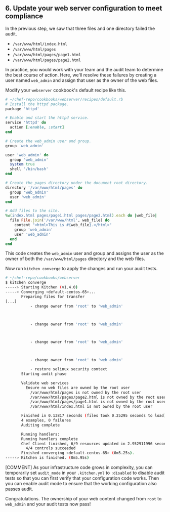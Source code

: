 ## 6. Update your web server configuration to meet compliance

In the previous step, we saw that three files and one directory failed the audit.

* <code class="file-path">/var/www/html/index.html</code>
* <code class="file-path">/var/www/html/pages</code>
* <code class="file-path">/var/www/html/pages/page1.html</code>
* <code class="file-path">/var/www/html/pages/page2.html</code>

In practice, you would work with your team and the audit team to determine the best course of action. Here, we'll resolve these failures by creating a user named `web_admin` and assign that user as the owner of the web files.

Modify your `webserver` cookbook's default recipe like this.

```ruby
# ~/chef-repo/cookbooks/webserver/recipes/default.rb
# Install the httpd package.
package 'httpd'

# Enable and start the httpd service.
service 'httpd' do
  action [:enable, :start]
end

# Create the web_admin user and group.
group 'web_admin'

user 'web_admin' do
  group 'web_admin'
  system true
  shell '/bin/bash'
end

# Create the pages directory under the document root directory.
directory '/var/www/html/pages' do
  group 'web_admin'
  user 'web_admin'
end

# Add files to the site.
%w(index.html pages/page1.html pages/page2.html).each do |web_file|
  file File.join('/var/www/html', web_file) do
    content "<html>This is #{web_file}.</html>"
    group 'web_admin'
    user 'web_admin'
  end
end
```

This code creates the `web_admin` user and group and assigns the user as the owner of both the <code class="file-path">/var/www/html/pages</code> directory and the web files.

Now run `kitchen converge` to apply the changes and run your audit tests.

```bash
# ~/chef-repo/cookbooks/webserver
$ kitchen converge
-----> Starting Kitchen (v1.4.0)
-----> Converging <default-centos-65>...
       Preparing files for transfer
[...]
           - change owner from 'root' to 'web_admin'



           - change owner from 'root' to 'web_admin'



           - change owner from 'root' to 'web_admin'



           - change owner from 'root' to 'web_admin'

           - restore selinux security context
       Starting audit phase

       Validate web services
         Ensure no web files are owned by the root user
           /var/www/html/pages is not owned by the root user
           /var/www/html/pages/page2.html is not owned by the root user
           /var/www/html/pages/page1.html is not owned by the root user
           /var/www/html/index.html is not owned by the root user

       Finished in 0.13817 seconds (files took 0.25295 seconds to load)
       4 examples, 0 failures
       Auditing complete

       Running handlers:
       Running handlers complete
       Chef Client finished, 6/9 resources updated in 2.952911996 seconds
         4/4 controls succeeded
       Finished converging <default-centos-65> (0m5.25s).
-----> Kitchen is finished. (0m5.95s)
```

[COMMENT] As your infrastructure code grows in complexity, you can temporarily set `audit_mode` in your <code class="file-path">.kitchen.yml</code> to `:disabled` to disable audit tests so that you can first verify that your configuration code works. Then you can enable audit mode to ensure that the working configuration also passes audit.

Congratulations. The ownership of your web content changed from `root` to `web_admin` and your audit tests now pass!
